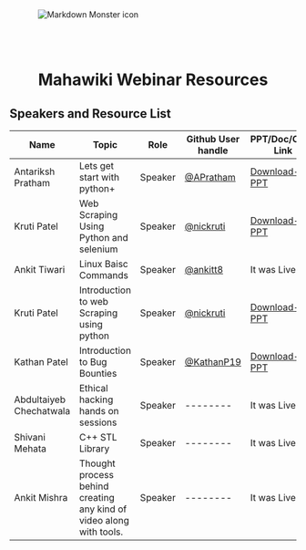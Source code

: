 
<img src="MahawikiWebinar.png" alt="Markdown Monster icon" style="padding:50px"/>
<H1  align="center" ></>Mahawiki Webinar Resources </H1>

## Speakers and Resource List 
|Name             |Topic    |  Role       | Github User handle |  PPT/Doc/Code Link|
| -------------|------ |-------------| ---------------------|-------------|
| Antariksh Pratham | Lets get start with python+ | Speaker|   [@APratham](https://github.com/APratham)   | [Download-PPT](./ppt) |
| Kruti Patel | Web Scraping Using Python and selenium | Speaker|   [@nickruti](https://github.com/Nickruti)   | [Download-PPT](./ppt/Selenium_WEB_Scraping.pdf) |
| Ankit Tiwari |Linux Baisc Commands| Speaker|   [@ankitt8](https://github.com/ankitt8)   | It was Live  |
| Kruti Patel |Introduction to web Scraping using python | Speaker|   [@nickruti](https://github.com/Nickruti)   | [Download-PPT](./ppt/Web_Scraping_using_python.pdf) |
| Kathan Patel |Introduction to Bug Bounties  | Speaker|   [@KathanP19](https://github.com/KathanP19)   | [Download-PPT](./ppt) |
| Abdultaiyeb Chechatwala |Ethical hacking hands on sessions   | Speaker|   --------   |It was Live |
|Shivani Mehata |C++ STL Library  | Speaker|   --------   |It was Live |
|Ankit Mishra |Thought process behind creating any kind of video along with tools. | Speaker|   --------   |It was Live |


 
